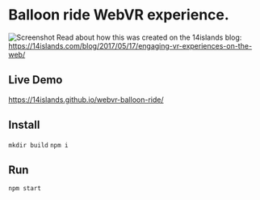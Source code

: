 # Balloon ride WebVR experience.
![Screenshot](https://14islands.com/images/blog/2017-05-17-interactive-webvr/balloon-experiment.jpg)
Read about how this was created on the 14islands blog: https://14islands.com/blog/2017/05/17/engaging-vr-experiences-on-the-web/
## Live Demo
https://14islands.github.io/webvr-balloon-ride/
## Install
`mkdir build`
`npm i`
## Run
`npm start`
